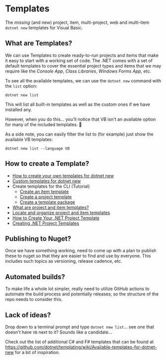# Templates

The *missing* (and new) project, item, multi-project, web and multi-item `dotnet new` templates for Visual Basic.

## What are Templates?

We can use Templates to create ready-to-run projects and items that make it easy to start with a working set of code. The .NET comes with a set of default templates to cover the essential project types and items that we may require like the *Console App*, *Class Libraries*, *Windows Forms App*, etc.

To see all the available templates, we can use the `dotnet new` command with the `list` option:

`dotnet new list`

This will list all built-in templates as well as the custom ones if we have installed any.

However, when you do this... you'll notice that VB isn't an available option for many of the included templates. 🤔

As a side note, you can easily filter the list to (for example) just show the available VB templates:

`dotnet new list --language VB`

## How to create a Template?

- [How to create your own templates for dotnet new](https://devblogs.microsoft.com/dotnet/how-to-create-your-own-templates-for-dotnet-new/)
- [Custom templates for dotnet new](https://learn.microsoft.com/en-us/dotnet/core/tools/custom-templates)
- Create templates for the CLI (Tutorial)
  - [Create an item template](https://learn.microsoft.com/en-us/dotnet/core/tutorials/cli-templates-create-item-template)
  - [Create a project template](https://learn.microsoft.com/en-us/dotnet/core/tutorials/cli-templates-create-project-template)
  - [Create a template package](https://learn.microsoft.com/en-us/dotnet/core/tutorials/cli-templates-create-template-package?pivots=dotnet-8-0)
- [What are project and item templates?](https://learn.microsoft.com/en-us/visualstudio/ide/creating-project-and-item-templates?view=vs-2022)
- [Locate and organize project and item templates](https://learn.microsoft.com/en-us/visualstudio/ide/how-to-locate-and-organize-project-and-item-templates?view=vs-2022)
- [How to Create Your .NET Project Template](https://auth0.com/blog/create-dotnet-project-template/)
- [Creating .NET Project Templates](https://code-maze.com/dotnet-project-templates-creation/)

## Publishing to Nuget?

Once we have something working, need to come up with a plan to publish these to nuget so that they are easier to find and use by everyone. This includes such topics as versioning, release cadence, etc.

## Automated builds?

To make life a whole lot simpler, really need to utilize GitHub actions to automate the build process and potentially releases; so the structure of the repo needs to consider this.

## Lack of ideas?

Drop down to a terminal prompt and type `dotnet new list`... see one that doesn't have `VB` next to it? Sounds like a candidate...

Check out the list of additional C# and F# templates that can be found at <https://github.com/dotnet/templating/wiki/Available-templates-for-dotnet-new> for a bit of inspiration.
